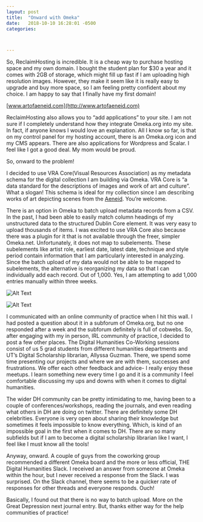 ```yaml
---
layout: post
title:  "Onward with Omeka"
date:   2018-10-10 16:28:01 -0500
categories:



---
```


So, ReclaimHosting is incredible. It is a cheap way to purchase hosting space and my own domain. I bought the student plan for $30 a year and it comes with 2GB of storage, which might fill up fast if I am uploading high resolution images. However, they make it seem like it is really easy to upgrade and buy more space, so I am feeling pretty confident about my choice. I am happy to say that I finally have my first domain! 

[www.artofaeneid.com](http://www.artofaeneid.com)

ReclaimHosting also allows you to “add applications” to your site. I am not sure if I completely understand how they integrate Omeka.org into my site. In fact, if anyone knows I would love an explanation. All I know so far, is that on my control panel for my hosting account, there is an Omeka.org icon and my CMS appears. There are also applications for Wordpress and Scalar. I feel like I got a good deal. My mom would be proud.

So, onward to the problem!

I decided to use VRA Core(Visual Resources Association) as my metadata schema for the digital collection I am building via Omeka. VRA Core is “a data standard for the descriptions of images and work of art and culture”. What a slogan! This schema is ideal for my collection since I am describing works of art depicting scenes from the [Aeneid](https://en.wikipedia.org/wiki/Aeneid). You’re welcome.

There is an option in Omeka to batch upload metadata records from a CSV. In the past, I had been able to easily match column headings of my unstructured data to the structured Dublin Core element. It was very easy to upload thousands of items. I was excited to use VRA Core also because there was a plugin for it that is not available through the freer, simpler Omeka.net. Unfortunately, it does not map to subelements. These subelements like artist role, earliest date, latest date, technique and style period contain information that I am particularly interested in analyzing. Since the batch upload of my data would not be able to be mapped to subelements, the alternative is reorganizing my data so that I can individually add each record. Out of 1,000. Yes, I am attempting to add 1,000 entries manually within three weeks. 

![Alt Text](https://media.giphy.com/media/3ohzdMk3uz9WSpdTvW/giphy.gif)



![Alt Text](https://media.giphy.com/media/3o6ZsS8GFJKJeJoRQ4/giphy.gif)



I communicated with an online community of practice when I hit this wall. I had posted a question about it in a subforum of Omeka.org, but no one responded after a week and the subforum definitely is full of cobwebs. So, after engaging with my in person, IRL community of practice, I decided to post a few other places. The Digital Humanities Co-Working sessions consist of us 5 grad students from different humanities departments and UT’s Digital Scholarship librarian, Allyssa Guzman. There, we spend some time presenting our projects and where we are with them, successes and frustrations. We offer each other feedback and advice- I really enjoy these meetups. I learn something new every time I go and it is a community I feel comfortable discussing my ups and downs with when it comes to digital humanities. 

The wider DH community can be pretty intimidating to me, having been to a couple of conferences/workshops, reading the journals, and even reading what others in DH are doing on twitter. There are definitely some DH celebrities. Everyone is very open about sharing their knowledge but sometimes it feels impossible to know everything. Which, is kind of an impossible goal in the first when it comes to DH. There are so many subfields but if I am to become a digital scholarship librarian like I want, I feel like I must know all the tools!

Anyway, onward. A couple of guys from the coworking group recommended a different Omeka board and the more or less official, THE Digital Humanities Slack. I received an answer from someone at Omeka within the hour, but I never received a response from the Slack. I was surprised. On the Slack channel, there seems to be a quicker rate of responses for other threads and everyone responds. Ouch!

Basically, I found out that there is no way to batch upload. More on the Great Depression next journal entry. But, thanks either way for the help communities of practice!